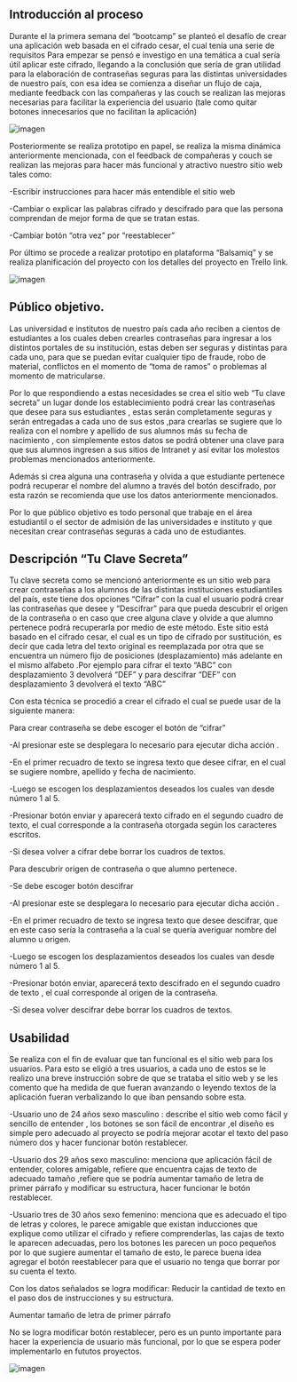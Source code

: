 ## Introducción al proceso
Durante el la primera semana del “bootcamp” se planteó el desafío de crear una aplicación web basada en el cifrado cesar, el cual tenía una serie de requisitos
Para empezar se pensó e investigo en una  temática a cual sería útil  aplicar este cifrado, llegando a la conclusión que sería de gran utilidad  para la elaboración de contraseñas seguras para las distintas universidades de nuestro país, con esa idea  se comienza a  diseñar un flujo de caja, mediante feedback con las compañeras y  las couch se realizan las mejoras necesarias para facilitar la experiencia del usuario (tale como quitar botones innecesarios que no facilitan la aplicación) 


![imagen](https://i.ibb.co/sb85C8w/flujo2.png)

Posteriormente se realiza  prototipo en papel, se realiza la misma dinámica anteriormente mencionada, con el  feedback de compañeras y couch se realizan las mejoras para hacer más funcional y atractivo nuestro sitio web tales como:

-Escribir instrucciones para hacer más entendible el sitio web 

-Cambiar o explicar las palabras cifrado y descifrado para que  las persona  comprendan de mejor forma de que se tratan estas.

-Cambiar botón “otra vez” por “reestablecer”

Por último se procede a realizar prototipo en plataforma “Balsamiq” y se realiza planificación del proyecto con los detalles del proyecto  en Trello link.

![imagen](https://i.ibb.co/wNS1Nrx/prototipo-imagenes2.png)

## Público objetivo.
Las universidad e institutos de nuestro país cada año reciben a cientos de estudiantes a los cuales deben crearles  contraseñas  para ingresar a los distintos portales de su institución, estas deben ser seguras y  distintas para cada uno, para que  se puedan evitar cualquier tipo de fraude, robo de material, conflictos en el momento de “toma de ramos” o problemas al momento de matricularse.

Por lo que respondiendo  a estas necesidades se crea el sitio web “Tu clave secreta” un lugar donde los  establecimiento podrá crear las contraseñas que desee para sus estudiantes , estas serán completamente seguras y serán entregadas a cada uno de sus estos ,para crearlas se sugiere que lo realiza con el nombre y apellido de sus alumnos más su fecha de nacimiento , con simplemente estos datos se podrá obtener una clave para que sus alumnos ingresen a sus sitios de Intranet  y así evitar los molestos problemas mencionados anteriormente.

Además si crea alguna una contraseña y olvida a que estudiante pertenece podrá recuperar el nombre  del alumno a través del botón descifrado, por esta razón se recomienda que use los datos anteriormente mencionados.

Por lo que público objetivo  es todo  personal que trabaje en el área estudiantil o el sector de admisión de las universidades e instituto y que necesitan crear contraseñas seguras a cada uno de  estudiantes.

## Descripción “Tu Clave Secreta”

Tu clave secreta como se mencionó anteriormente es un sitio web para crear contraseñas a los alumnos de las distintas instituciones estudiantiles del país, este tiene dos opciones “Cifrar” con la cual el usuario podrá crear las contraseñas que desee y “Descifrar” para que pueda descubrir el origen de la contraseña o en caso que cree alguna clave y olvide  a que alumno pertenece podrá recuperarla por medio de este método.
Este sitio está basado en el cifrado cesar, el cual es un tipo de cifrado por sustitución, es decir que cada letra del texto original es reemplazada por otra que se encuentra un número fijo de posiciones (desplazamiento) más adelante en el mismo alfabeto .Por ejemplo para cifrar el texto “ABC” con desplazamiento 3 devolverá “DEF” y para descifrar “DEF” con desplazamiento 3  devolverá el texto “ABC”

Con esta técnica se procedió a crear el cifrado el cual se puede usar de la siguiente manera:

Para crear  contraseña se debe escoger el botón de “cifrar”

-Al presionar este se desplegara lo necesario para ejecutar dicha acción .

-En el primer recuadro de texto  se ingresa texto que desee cifrar, en el cual se sugiere nombre, apellido y fecha de nacimiento.

-Luego se escogen los desplazamientos deseados los cuales van desde número 1 al 5.

-Presionar botón enviar y aparecerá texto cifrado en el segundo cuadro de texto, el cual corresponde a la contraseña otorgada según los caracteres escritos.

-Si desea volver a cifrar debe borrar los cuadros de textos.

Para descubrir origen de contraseña o que alumno pertenece.

-Se debe escoger botón descifrar

-Al presionar este se desplegara lo necesario para ejecutar dicha acción .

-En el primer recuadro de texto  se ingresa texto que desee descifrar, que en este caso sería la contraseña a la cual se quería averiguar nombre del alumno u origen.

-Luego se escogen los desplazamientos deseados los cuales van desde número 1 al 5.

-Presionar botón enviar, aparecerá texto descifrado en el segundo cuadro de texto , el cual corresponde al origen de la contraseña.

-Si desea volver descifrar debe borrar los cuadros de textos.


## Usabilidad 
Se realiza con el fin de evaluar que tan funcional es el sitio web para los usuarios. 
Para esto se eligió a tres usuarios, a cada uno de  estos se le realizo una breve instrucción sobre de que se trataba el sitio web y se les comento  que ha medida de que fueran avanzando o leyendo textos de la aplicación fueran verbalizando lo que iban pensando sobre esta.

-Usuario uno de 24 años sexo masculino : describe el sitio web como fácil y sencillo de entender , los botones se son fácil de encontrar ,el diseño es simple  pero adecuado al proyecto se podría mejorar acotar el texto del  paso número dos y hacer funcionar botón restablecer.

-Usuario dos 29 años sexo masculino: menciona que aplicación fácil de entender,  colores amigable, refiere que encuentra cajas de texto de adecuado tamaño ,refiere que se podría aumentar tamaño de letra de primer párrafo y modificar su estructura, hacer funcionar le botón restablecer.

-Usuario tres de 30 años sexo femenino: menciona que es adecuado el tipo de letras y colores, le parece amigable que existan inducciones que explique como utilizar el cifrado  y refiere  comprenderlas, las  cajas de texto le aparecen adecuadas, pero los botones les parecen un poco pequeños por lo que sugiere aumentar el tamaño de esto, le parece buena idea agregar el botón reestablecer para que el usuario no tenga que borrar por su cuenta el texto.

Con los datos señalados  se logra modificar:
 Reducir la cantidad de texto en el paso dos de instrucciones y su estructura.

 Aumentar tamaño de letra de primer párrafo 

No se logra modificar botón restablecer, pero es un punto importante para hacer la experiencia de usuario más funcional, por lo que se espera poder implementarlo en fututos proyectos.

![imagen](https://i.ibb.co/Zm3C3cK/Tu-clave-secreta.png)